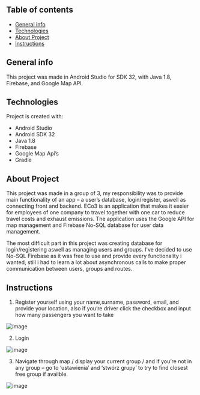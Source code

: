 ## Table of contents
* [General info](#general-info)
* [Technologies](#technologies)
* [About Project](#About-Project)
* [Instructions](#Instructions)

## General info
This project was made in Android Studio for SDK 32, with Java 1.8, Firebase, and Google Map API.

## Technologies
Project is created with:
* Android Studio
* Android SDK 32
* Java 1.8
* Firebase
* Google Map Api’s
* Gradle
        
## About Project
This project was made in a group of 3, my responsibility was to provide main functionality of an app – a user’s database, login/register, aswell as connecting front and backend.
ECo3 is an application that makes it easier for employees of one company to travel together with one car to reduce travel costs and exhaust emissions. The application uses the Google API for map management and  Firebase No-SQL database for user data management.

The most difficult part in this project was creating database for login/registering aswell as managing users and groups. I've decided to use No-SQL Firebase as it was free to use and provide every functionality i wanted, still i had to learn a lot about asynchronous calls to make proper communication between users, groups and routes.


## Instructions
1. Register yourself using your name,surname, password, email, and provide your location, also if you’re driver click the checkbox and input how many passengers you want to take

 ![image](https://user-images.githubusercontent.com/74488031/166242407-b9b62176-98e5-445e-8a1c-cae54f34e421.png)

2. Login

![image](https://user-images.githubusercontent.com/74488031/166242464-cd8cc2b3-a589-4c3e-b52b-b6fd071ef3a0.png)

3. Navigate through map / display your current group / and if you’re not in any group – go to ‘ustawienia’ and ‘stwórz grupy’ to try to find closest free group if availble.

![image](https://user-images.githubusercontent.com/74488031/166242503-cf202de1-7834-4f5d-a8f9-22d1fbec2681.png)
